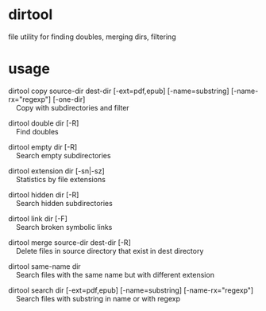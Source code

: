 # dirtool  
file utility for finding doubles, merging dirs, filtering

# usage  
dirtool copy source-dir dest-dir [-ext=pdf,epub] [-name=substring] [-name-rx="regexp"] [-one-dir]  
&nbsp; &nbsp; Copy with subdirectories and filter

dirtool double dir [-R]  
&nbsp; &nbsp; Find doubles

dirtool empty dir [-R]  
&nbsp; &nbsp; Search empty subdirectories

dirtool extension dir [-sn|-sz]  
&nbsp; &nbsp; Statistics by file extensions

dirtool hidden dir [-R]  
&nbsp; &nbsp; Search hidden subdirectories

dirtool link dir [-F]  
&nbsp; &nbsp; Search broken symbolic links

dirtool merge source-dir dest-dir [-R]  
&nbsp; &nbsp; Delete files in source directory that exist in dest directory

dirtool same-name dir  
&nbsp; &nbsp; Search files with the same name but with different extension

dirtool search dir [-ext=pdf,epub] [-name=substring] [-name-rx="regexp"]  
&nbsp; &nbsp; Search files with substring in name or with regexp



